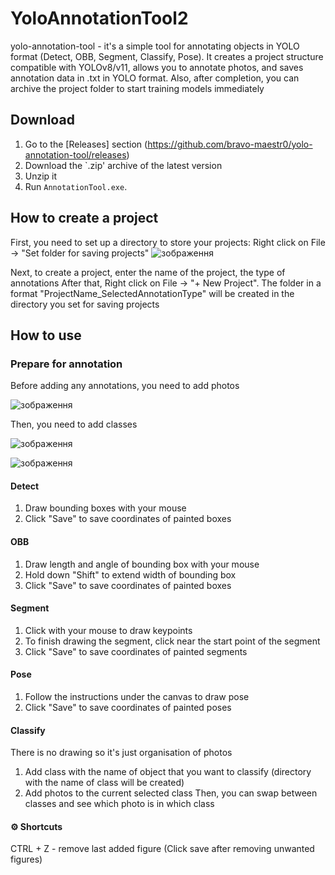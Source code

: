 # YoloAnnotationTool2

yolo-annotation-tool - it's a simple tool for annotating objects in YOLO format (Detect, OBB, Segment, Classify, Pose). 
It creates a project structure compatible with YOLOv8/v11, allows you to annotate photos, and saves annotation data in .txt in YOLO format. Also, after completion, you can archive the project folder to start training models immediately  

## Download

1. Go to the [Releases] section (https://github.com/bravo-maestr0/yolo-annotation-tool/releases)
2. Download the `.zip' archive of the latest version
3. Unzip it
4. Run `AnnotationTool.exe`.

## How to create a project

First, you need to set up a directory to store your projects: Right click on File -> "Set folder for saving projects"
![зображення](https://github.com/user-attachments/assets/1cae0500-a613-412e-9d40-a7694a42210a)

Next, to create a project, enter the name of the project, the type of annotations
After that, Right click on File -> "+ New Project".
The folder in a format "ProjectName_SelectedAnnotationType" will be created in the directory you set for saving projects

## How to use

### Prepare for annotation
Before adding any annotations, you need to add photos

![зображення](https://github.com/user-attachments/assets/549b2efa-c536-4bf5-8dfc-5da54fc8dc5f)

Then, you need to add classes

![зображення](https://github.com/user-attachments/assets/da28cdfe-455f-4d30-b874-dd10f1eea459)

![зображення](https://github.com/user-attachments/assets/13f3ab32-7359-4991-b1a6-e9ee039aeaa1)
#### Detect
1. Draw bounding boxes with your mouse
2. Click "Save" to save coordinates of painted boxes
#### OBB
1. Draw length and angle of bounding box with your mouse
2. Hold down "Shift" to extend width of bounding box
3. Click "Save" to save coordinates of painted boxes
#### Segment
1. Click with your mouse to draw keypoints
2. To finish drawing the segment, click near the start point of the segment
3. Click "Save" to save coordinates of painted segments
#### Pose
1. Follow the instructions under the canvas to draw pose
2. Click "Save" to save coordinates of painted poses
#### Classify
There is no drawing so it's just organisation of photos
1. Add class with the name of object that you want to classify (directory with the name of class will be created)
2. Add photos to the current selected class
Then, you can swap between classes and see which photo is in which class
#### ⚙ Shortcuts
CTRL + Z - remove last added figure
(Click save after removing unwanted figures)
